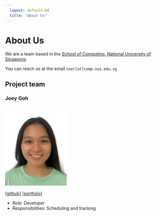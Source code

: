 ```yaml
---
  layout: default.md
  title: "About Us"
---
```


# About Us

We are a team based in the [School of Computing, National University of Singapore](http://www.comp.nus.edu.sg).

You can reach us at the email `seer[at]comp.nus.edu.sg`

## Project team

### Joey Goh

<img src="images/jowhee3011.png" width="200px">

[[github](http://github.com/jowhee3011)]
[[portfolio](team/johndoe.md)]

* Role: Developer
* Responsibilities: Scheduling and tracking